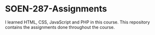 # SOEN-287-Assignments
I learned HTML, CSS, JavaScript and PHP in this course. This repository contains the assignments done throughout the course.
